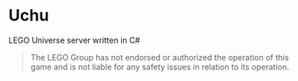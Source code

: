 # Uchu

LEGO Universe server written in C#

> The LEGO Group has not endorsed or authorized the operation of this game and is not liable for any safety issues in relation to its operation.

